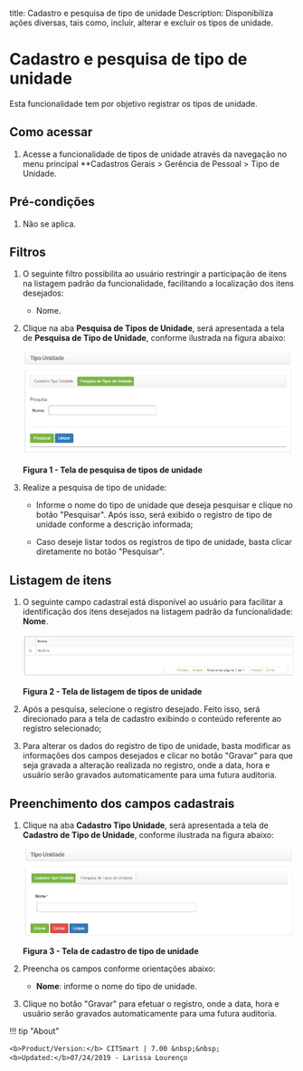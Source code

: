 title: Cadastro e pesquisa de tipo de unidade
Description: Disponibiliza ações diversas, tais como, incluir, alterar e excluir os tipos de unidade. 
# Cadastro e pesquisa de tipo de unidade

Esta funcionalidade tem por objetivo registrar os tipos de unidade.

Como acessar
---------------

1. Acesse a funcionalidade de tipos de unidade através da navegação no menu principal 
**Cadastros Gerais > Gerência de Pessoal > Tipo de Unidade.

Pré-condições
---------------

1. Não se aplica.

Filtros
---------

1. O seguinte filtro possibilita ao usuário restringir a participação de itens na listagem padrão da funcionalidade, facilitando a
localização dos itens desejados:

    - Nome.
    
2. Clique na aba **Pesquisa de Tipos de Unidade**, será apresentada a tela de **Pesquisa de Tipo de Unidade**, conforme ilustrada na
figura abaixo:

    ![Tipos](images/tipo-uni.img1.jpg)
    
    **Figura 1 - Tela de pesquisa de tipos de unidade**
    
3. Realize a pesquisa de tipo de unidade:

    - Informe o nome do tipo de unidade que deseja pesquisar e clique no botão "Pesquisar". Após isso, será exibido o registro de
    tipo de unidade conforme a descrição informada;
    
    - Caso deseje listar todos os registros de tipo de unidade, basta clicar diretamente no botão "Pesquisar".
    
Listagem de itens
------------------

1. O seguinte campo cadastral está disponível ao usuário para facilitar a identificação dos itens desejados na listagem padrão 
da funcionalidade: **Nome**.

    ![Listagem](images/tipo-uni.img2.jpg)
    
    **Figura 2 - Tela de listagem de tipos de unidade**
    
2. Após a pesquisa, selecione o registro desejado. Feito isso, será direcionado para a tela de cadastro exibindo o conteúdo 
referente ao registro selecionado;

3. Para alterar os dados do registro de tipo de unidade, basta modificar as informações dos campos desejados e clicar no botão
"Gravar" para que seja gravada a alteração realizada no registro, onde a data, hora e usuário serão gravados automaticamente
para uma futura auditoria.

Preenchimento dos campos cadastrais
--------------------------------------

1. Clique na aba **Cadastro Tipo Unidade**, será apresentada a tela de **Cadastro de Tipo de Unidade**, conforme ilustrada na 
figura abaixo:

    ![Cadastro](images/tipo-uni.img3.jpg)
    
    **Figura 3 - Tela de cadastro de tipo de unidade**
    
2. Preencha os campos conforme orientações abaixo:

    - **Nome**: informe o nome do tipo de unidade.
    
3. Clique no botão "Gravar" para efetuar o registro, onde a data, hora e usuário serão gravados automaticamente para uma futura
auditoria.

!!! tip "About"

    <b>Product/Version:</b> CITSmart | 7.00 &nbsp;&nbsp;
    <b>Updated:</b>07/24/2019 - Larissa Lourenço
